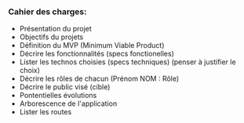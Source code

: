 ### Cahier des charges:

- Présentation du projet
- Objectifs du projets
- Définition du MVP (Minimum Viable Product)
- Décrire les fonctionnalités (specs fonctionelles)
- Lister les technos choisies (specs techniques) (penser à justifier le choix)
- Décrire les rôles de chacun (Prénom NOM : Rôle)
- Décrire le public visé (cible)
- Pontentielles évolutions
- Arborescence de l'application
- Lister les routes